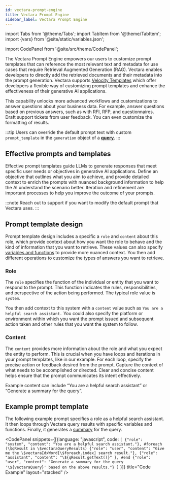 ```yaml
---
id: vectara-prompt-engine
title: Vectara Prompt Engine
sidebar_label: Vectara Prompt Engine
---
```


import Tabs from '@theme/Tabs';
import TabItem from '@theme/TabItem';
import {vars} from '@site/static/variables.json';

import CodePanel from '@site/src/theme/CodePanel';


The Vectara Prompt Engine empowers our users to customize prompt templates 
that can reference the most relevant text and metadata for use cases that 
require Retrieval Augmented Generation (RAG). Vectara enables developers to 
directly add the retrieved documents and their metadata into the prompt 
generation. Vectara supports [Velocity Templates](https://velocity.apache.org/engine/1.7/user-guide.html) which offer 
developers a flexible way of customizing prompt templates and enhance the 
effectiveness of their generative AI applications.

This capability unlocks more advanced workflows and customizations to answer 
questions about your business data. For example, answer questions based on 
previous answers, such as with RFI, RFP, and questionnaires. Draft support 
tickets from user feedback. You can even customize the formatting of results.

:::tip
Users can override the default prompt text with custom `prompt_template` in the 
`generation` object of a [**query**](/docs/api-reference/search-apis/search).
:::

## Effective prompts and templates

Effective prompt templates guide LLMs to generate responses that meet specific 
user needs or objectives in generative AI applications. Define an objective 
that outlines what you aim to achieve, and provide detailed context to 
enrich the prompts with nuanced background information to help the AI 
understand the scenario better. Iteration and refinement are important 
processes to help you improve the outcome of your prompts.

:::note
Reach out to support if you want to modify the default prompt that Vectara 
uses.
:::

## Prompt template design
Prompt template design includes a specific a `role` and `content` about this role, 
which provide context about how you want the role to behave and the kind of 
information that you want to retrieve. These values can also specify [variables 
and functions](/docs/prompts/custom-prompts-with-metadata) to provide more nuanced context. You then 
add different operations to customize the types of answers you want to retrieve.


### Role

The `role` specifies the function of the individual or entity that you want to
respond to the prompt. This function indicates the rules, responsibilities, and
perspective of the action being performed. The typical role value is `system`.

You then add context to this system with a `content` value such as
`You are a helpful search assistant.` You could also specify the platform
or environment within which you want the prompt issued and subsequent action
taken and other rules that you want the system to follow.

### Content

The `content` provides more information about the role and what you expect the
entity to perform. This is crucial when you have loops and iterations in your
prompt templates, like in our example. For each loop, specify the precise action or
feedback desired from the prompt. Capture the context of what needs to be
accomplished or directed. Clear and concise content helps ensure that the
prompt communicates its intent effectively.

Example content can include “You are a helpful search assistant” or
“Generate a summary for the query”.

## Example prompt template

The following example prompt specifies a role as a helpful search assistant. 
It then loops through Vectara query results with specific variables and 
functions. Finally, it generates a [summary](docs/learn/grounded-generation/select-a-summarizer) for the query. 

<CodePanel snippets={[{language: "javascript", code: `[
  {"role": "system", "content": "You are a helpful search assistant."},
  #foreach (\$qResult in \$vectaraQueryResults)
     {"role": "user", "content": "Give me the \$vectaraIdxWord[\$foreach.index] search result."},
     {"role": "assistant", "content": "\${qResult.getText()}" },
  #end
  {"role": "user", "content": "Generate a summary for the query '\${vectaraQuery}' based on the above results."}
]`
}]} title="Code Example" layout="stacked" />
